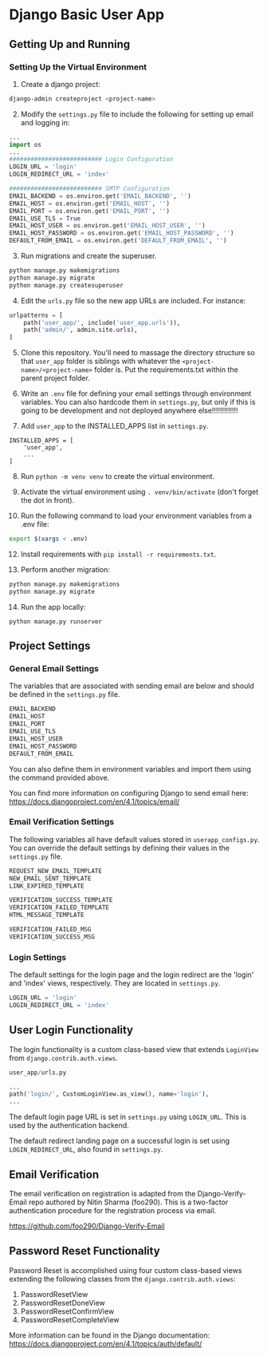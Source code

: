 # Django Basic User App

## Getting Up and Running

### Setting Up the Virtual Environment

1. Create a django project:

```sh
django-admin createproject <project-name>
```

2. Modify the ```settings.py``` file to include the following for setting up email and logging in:

```python
...
import os
...
########################## Login Configuration
LOGIN_URL = 'login'
LOGIN_REDIRECT_URL = 'index'

########################## SMTP Configuration
EMAIL_BACKEND = os.environ.get('EMAIL_BACKEND', '')
EMAIL_HOST = os.environ.get('EMAIL_HOST', '')
EMAIL_PORT = os.environ.get('EMAIL_PORT', '')
EMAIL_USE_TLS = True
EMAIL_HOST_USER = os.environ.get('EMAIL_HOST_USER', '')
EMAIL_HOST_PASSWORD = os.environ.get('EMAIL_HOST_PASSWORD', '')
DEFAULT_FROM_EMAIL = os.environ.get('DEFAULT_FROM_EMAIL', '')
```

3. Run migrations and create the superuser.

```sh
python manage.py makemigrations
python manage.py migrate
python manage.py createsuperuser
```

4. Edit the ```urls.py``` file so the new app URLs are included. For instance:

```python
urlpatterns = [
    path('user_app/', include('user_app.urls')),
    path('admin/', admin.site.urls),
]
```

5. Clone this repository. You'll need to massage the directory structure so that `user_app` folder is siblings with whatever the `<project-name>/<project-name>` folder is. Put the requirements.txt within the parent project folder.

6. Write an `.env` file for defining your email settings through environment variables. You can also hardcode them in `settings.py`, but only if this is going to be development and not deployed anywhere else!!!!!!!!!!!!!

7. Add ```user_app``` to the INSTALLED_APPS list in ```settings.py```.

```
INSTALLED_APPS = [
    'user_app',
    ...
]
```

8. Run `python -m venv venv` to create the virtual environment.

9. Activate the virtual environment using `. venv/bin/activate` (don't forget the dot in front).

10. Run the following command to load your environment variables from a .env file:

```sh
export $(xargs < .env) 
```

12. Install requirements with `pip install -r requirements.txt`.

13. Perform another migration: 
```sh
python manage.py makemigrations
python manage.py migrate
```

14. Run the app locally:

```
python manage.py runserver
```

## Project Settings

### General Email Settings

The variables that are associated with sending email are below and should be defined in the `settings.py` file.

```python
EMAIL_BACKEND
EMAIL_HOST
EMAIL_PORT
EMAIL_USE_TLS
EMAIL_HOST_USER
EMAIL_HOST_PASSWORD
DEFAULT_FROM_EMAIL
```

You can also define them in environment variables and import them using the command provided above.

You can find more information on configuring Django to send email here:
https://docs.djangoproject.com/en/4.1/topics/email/

### Email Verification Settings

The following variables all have default values stored in `userapp_configs.py`. You can override the default settings by defining their values in the `settings.py` file.

```python
REQUEST_NEW_EMAIL_TEMPLATE
NEW_EMAIL_SENT_TEMPLATE
LINK_EXPIRED_TEMPLATE

VERIFICATION_SUCCESS_TEMPLATE
VERIFICATION_FAILED_TEMPLATE
HTML_MESSAGE_TEMPLATE

VERIFICATION_FAILED_MSG 
VERIFICATION_SUCCESS_MSG
```

### Login Settings

The default settings for the login page and the login redirect are the 'login' and 'index' views, respectively. They are located in `settings.py`.

```python
LOGIN_URL = 'login'
LOGIN_REDIRECT_URL = 'index'
```

## User Login Functionality

The login functionality is a custom class-based view that extends `LoginView` from `django.contrib.auth.views`.

```python
user_app/urls.py

...
path('login/', CustomLoginView.as_view(), name='login'),
...
```

The default login page URL is set in `settings.py` using `LOGIN_URL`. This is used by the authentication backend.

The default redirect landing page on a successful login is set using `LOGIN_REDIRECT_URL`, also found in `settings.py`.

## Email Verification

The email verification on registration is adapted from the Django-Verify-Email repo authored by Nitin Sharma (foo290). This is a two-factor authentication procedure for the registration process via email.

https://github.com/foo290/Django-Verify-Email

## Password Reset Functionality

Password Reset is accomplished using four custom class-based views extending the following classes from the `django.contrib.auth.views`:
1. PasswordResetView
2. PasswordResetDoneView
3. PasswordResetConfirmView
4. PasswordResetCompleteView

More information can be found in the Django documentation:
https://docs.djangoproject.com/en/4.1/topics/auth/default/


